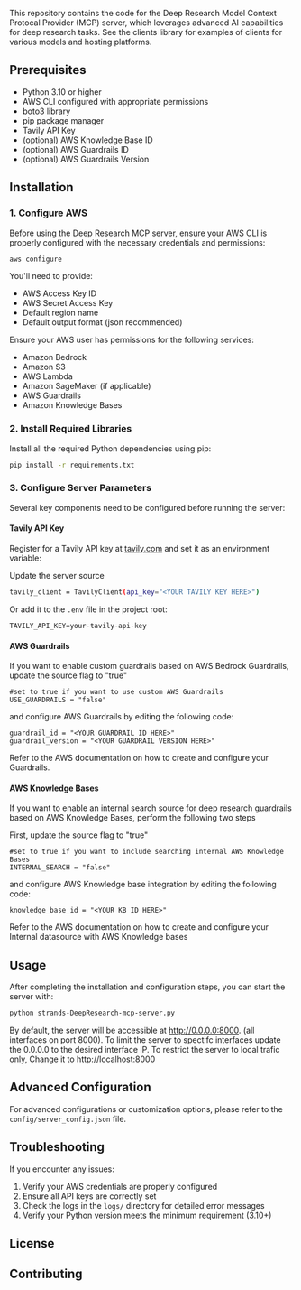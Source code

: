 

This repository contains the code for the Deep Research Model Context Protocal Provider (MCP) server, which leverages advanced AI capabilities for deep research tasks.  See the clients library for examples of clients for various models and hosting platforms.

## Prerequisites

- Python 3.10 or higher
- AWS CLI configured with appropriate permissions
- boto3 library
- pip package manager
- Tavily API Key
- (optional) AWS Knowledge Base ID
- (optional) AWS Guardrails ID
- (optional) AWS Guardrails Version

## Installation

### 1. Configure AWS

Before using the Deep Research MCP server, ensure your AWS CLI is properly configured with the necessary credentials and permissions:

```bash
aws configure
```

You'll need to provide:
- AWS Access Key ID
- AWS Secret Access Key
- Default region name
- Default output format (json recommended)

Ensure your AWS user has permissions for the following services:
- Amazon Bedrock
- Amazon S3
- AWS Lambda
- Amazon SageMaker (if applicable)
- AWS Guardrails
- Amazon Knowledge Bases

### 2. Install Required Libraries

Install all the required Python dependencies using pip:

```bash
pip install -r requirements.txt
```

### 3. Configure Server Parameters

Several key components need to be configured before running the server:

#### Tavily API Key

Register for a Tavily API key at [tavily.com](https://tavily.com) and set it as an environment variable:

Update the server source

```bash
tavily_client = TavilyClient(api_key="<YOUR TAVILY KEY HERE>")
```

Or add it to the `.env` file in the project root:

```
TAVILY_API_KEY=your-tavily-api-key
```

#### AWS Guardrails

If you want to enable custom guardrails based on AWS Bedrock Guardrails, update the source flag to "true"

```
#set to true if you want to use custom AWS Guardrails
USE_GUARDRAILS = "false"
```

and configure AWS Guardrails by editing the following code:

```
guardrail_id = "<YOUR GUARDRAIL ID HERE>"
guardrail_version = "<YOUR GUARDRAIL VERSION HERE>"
```

Refer to the AWS documentation on how to create and configure your Guardrails.

#### AWS Knowledge Bases

If you want to enable an internal search source for deep research guardrails based on AWS Knowledge Bases, perform the following
two steps

First, update the source flag to "true"

```
#set to true if you want to include searching internal AWS Knowledge Bases
INTERNAL_SEARCH = "false"
```

and configure AWS Knowledge base integration by editing the following code:

```
knowledge_base_id = "<YOUR KB ID HERE>"
```

Refer to the AWS documentation on how to create and configure your Internal datasource with AWS Knowledge bases

## Usage

After completing the installation and configuration steps, you can start the server with:

```bash
python strands-DeepResearch-mcp-server.py
```

By default, the server will be accessible at http://0.0.0.0:8000. (all interfaces on port 8000).
To limit the server to spectifc interfaces update the 0.0.0.0 to the desired interface IP.  To restrict the server to local trafic only,
Change it to http://localhost:8000 

## Advanced Configuration

For advanced configurations or customization options, please refer to the `config/server_config.json` file.

## Troubleshooting

If you encounter any issues:

1. Verify your AWS credentials are properly configured
2. Ensure all API keys are correctly set
3. Check the logs in the `logs/` directory for detailed error messages
4. Verify your Python version meets the minimum requirement (3.10+)

## License



## Contributing


